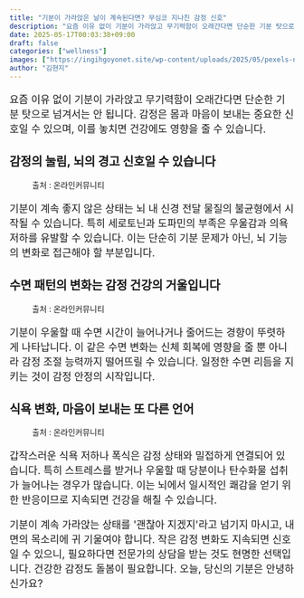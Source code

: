 ```yaml
---
title: "기분이 가라앉은 날이 계속된다면? 무심코 지나친 감정 신호"
description: "요즘 이유 없이 기분이 가라앉고 무기력함이 오래간다면 단순한 기분 탓으로 넘겨서는 안 됩니다. 감정은 몸과 마음이 보내는 중요한 신호일 수 있으며, 이를 놓치면 건강에도 영향을 줄 수 있습니다."
date: 2025-05-17T00:03:38+09:00
draft: false
categories: ["wellness"]
images: ["https://ingihgoyonet.site/wp-content/uploads/2025/05/pexels-nickoloui-986740-1024x683.jpg", "https://ingihgoyonet.site/wp-content/uploads/2025/05/pexels-pixabay-262075-1024x731.jpg", "https://ingihgoyonet.site/wp-content/uploads/2025/05/pexels-cottonbro-5491340-683x1024.jpg"]
author: "김현지"
---
```


<p style="font-size:18px">요즘 이유 없이 기분이 가라앉고 무기력함이 오래간다면 단순한 기분 탓으로 넘겨서는 안 됩니다. 감정은 몸과 마음이 보내는 중요한 신호일 수 있으며, 이를 놓치면 건강에도 영향을 줄 수 있습니다.</p> <h2 >감정의 눌림, 뇌의 경고 신호일 수 있습니다</h2> <figure ><img src="https://ingihgoyonet.site/wp-content/uploads/2025/05/pexels-nickoloui-986740-1024x683.jpg" alt="" style="aspect-ratio:16/9;object-fit:cover"/><figcaption >출처 : 온라인커뮤니티</figcaption></figure> <p style="font-size:18px">기분이 계속 좋지 않은 상태는 뇌 내 신경 전달 물질의 불균형에서 시작될 수 있습니다. 특히 세로토닌과 도파민의 부족은 우울감과 의욕 저하를 유발할 수 있습니다. 이는 단순히 기분 문제가 아닌, 뇌 기능의 변화로 접근해야 할 부분입니다.</p> <h2 >수면 패턴의 변화는 감정 건강의 거울입니다</h2> <figure ><img src="https://ingihgoyonet.site/wp-content/uploads/2025/05/pexels-pixabay-262075-1024x731.jpg" alt="" style="aspect-ratio:16/9;object-fit:cover"/><figcaption >출처 : 온라인커뮤니티</figcaption></figure> <p style="font-size:18px">기분이 우울할 때 수면 시간이 늘어나거나 줄어드는 경향이 뚜렷하게 나타납니다. 이 같은 수면 변화는 신체 회복에 영향을 줄 뿐 아니라 감정 조절 능력까지 떨어뜨릴 수 있습니다. 일정한 수면 리듬을 지키는 것이 감정 안정의 시작입니다.</p> <h2 >식욕 변화, 마음이 보내는 또 다른 언어</h2> <figure ><img src="https://ingihgoyonet.site/wp-content/uploads/2025/05/pexels-cottonbro-5491340-683x1024.jpg" alt="" style="aspect-ratio:16/9;object-fit:cover"/><figcaption >출처 : 온라인커뮤니티</figcaption></figure> <p style="font-size:18px">갑작스러운 식욕 저하나 폭식은 감정 상태와 밀접하게 연결되어 있습니다. 특히 스트레스를 받거나 우울할 때 당분이나 탄수화물 섭취가 늘어나는 경우가 많습니다. 이는 뇌에서 일시적인 쾌감을 얻기 위한 반응이므로 지속되면 건강을 해칠 수 있습니다.</p> <p style="font-size:18px">기분이 계속 가라앉는 상태를 '괜찮아 지겠지'라고 넘기지 마시고, 내면의 목소리에 귀 기울여야 합니다. 작은 감정 변화도 지속되면 신호일 수 있으니, 필요하다면 전문가의 상담을 받는 것도 현명한 선택입니다. 건강한 감정도 돌봄이 필요합니다. 오늘, 당신의 기분은 안녕하신가요?</p>